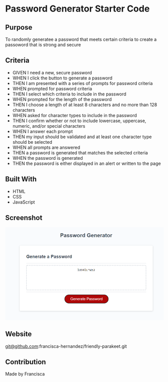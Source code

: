 # Password Generator Starter Code


## Purpose

To randomly generatee a password that meets certain criteria to create a passoword that is strong and secure

## Criteria
* GIVEN I need a new, secure password
* WHEN I click the button to generate a password
* THEN I am presented with a series of prompts for password criteria
* WHEN prompted for password criteria
* THEN I select which criteria to include in the password
* WHEN prompted for the length of the password
* THEN I choose a length of at least 8 characters and no more than 128 characters
* WHEN asked for character types to include in the password
* THEN I confirm whether or not to include lowercase, uppercase, numeric, and/or special characters
* WHEN I answer each prompt
* THEN my input should be validated and at least one character type should be selected
* WHEN all prompts are answered
* THEN a password is generated that matches the selected criteria
* WHEN the password is generated
* THEN the password is either displayed in an alert or written to the page


## Built With
* HTML
* CSS
* JavaScript

## Screenshot 
![box showing radomly generated password](/assets/password%20Generator.png)

## Website 
git@github.com:francisca-hernandez/friendly-parakeet.git


## Contribution
Made by Francisca


